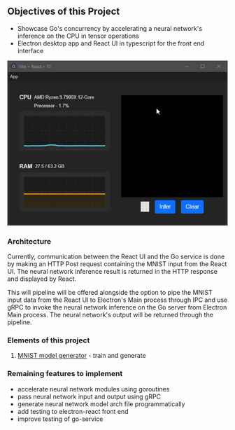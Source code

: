 ## Objectives of this Project
- Showcase Go's concurrency by accelerating a neural network's inference on the CPU in tensor operations
- Electron desktop app and React UI in typescript for the front end interface

![animated demo](showcase.webp?raw=true)

### Architecture
Currently, communication between the React UI and the Go service is done by making an HTTP Post request containing the MNIST input from the React UI. The neural network inference result is returned in the HTTP response and displayed by React.

This will pipeline will be offered alongside the option to pipe the MNIST input data from the React UI to Electron's Main process through IPC and use gRPC to invoke the neural network inference on the Go server from Electron Main process. The neural network's output will be returned through the pipeline.

### Elements of this project
1. [MNIST model generator](/mnist-model-generator/) - train and generate

### Remaining features to implement
- accelerate neural network modules using goroutines
- pass neural network input and output using gRPC
- generate neural network model arch file programmatically
- add testing to electron-react front end
- improve testing of go-service
